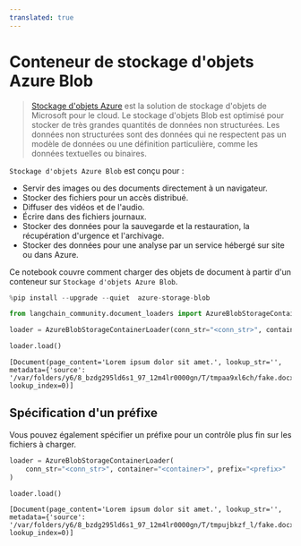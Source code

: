 ```yaml
---
translated: true
---
```


# Conteneur de stockage d'objets Azure Blob

>[Stockage d'objets Azure](https://learn.microsoft.com/en-us/azure/storage/blobs/storage-blobs-introduction) est la solution de stockage d'objets de Microsoft pour le cloud. Le stockage d'objets Blob est optimisé pour stocker de très grandes quantités de données non structurées. Les données non structurées sont des données qui ne respectent pas un modèle de données ou une définition particulière, comme les données textuelles ou binaires.

`Stockage d'objets Azure Blob` est conçu pour :
- Servir des images ou des documents directement à un navigateur.
- Stocker des fichiers pour un accès distribué.
- Diffuser des vidéos et de l'audio.
- Écrire dans des fichiers journaux.
- Stocker des données pour la sauvegarde et la restauration, la récupération d'urgence et l'archivage.
- Stocker des données pour une analyse par un service hébergé sur site ou dans Azure.

Ce notebook couvre comment charger des objets de document à partir d'un conteneur sur `Stockage d'objets Azure Blob`.

```python
%pip install --upgrade --quiet  azure-storage-blob
```

```python
from langchain_community.document_loaders import AzureBlobStorageContainerLoader
```

```python
loader = AzureBlobStorageContainerLoader(conn_str="<conn_str>", container="<container>")
```

```python
loader.load()
```

```output
[Document(page_content='Lorem ipsum dolor sit amet.', lookup_str='', metadata={'source': '/var/folders/y6/8_bzdg295ld6s1_97_12m4lr0000gn/T/tmpaa9xl6ch/fake.docx'}, lookup_index=0)]
```

## Spécification d'un préfixe

Vous pouvez également spécifier un préfixe pour un contrôle plus fin sur les fichiers à charger.

```python
loader = AzureBlobStorageContainerLoader(
    conn_str="<conn_str>", container="<container>", prefix="<prefix>"
)
```

```python
loader.load()
```

```output
[Document(page_content='Lorem ipsum dolor sit amet.', lookup_str='', metadata={'source': '/var/folders/y6/8_bzdg295ld6s1_97_12m4lr0000gn/T/tmpujbkzf_l/fake.docx'}, lookup_index=0)]
```
